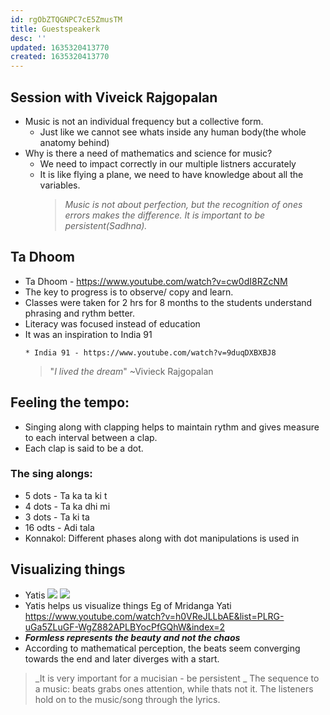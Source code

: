 ```yaml
---
id: rgObZTQGNPC7cE5ZmusTM
title: Guestspeakerk
desc: ''
updated: 1635320413770
created: 1635320413770
---
```

## Session with Viveick Rajgopalan

- Music is not an individual frequency but a collective form. 
  - Just like we cannot see whats inside any human body(the whole anatomy behind)
- Why is there a need of mathematics and science for music?
  - We need to impact correctly in our multiple listners accurately
  - It is like flying a plane, we need to have knowledge about all the variables.
    > _Music is not about perfection, but the recognition of ones errors makes the difference. It is important to be persistent(Sadhna)._

## Ta Dhoom

- Ta Dhoom - <https://www.youtube.com/watch?v=cw0dI8RZcNM>
- The key to progress is to observe/ copy and learn.
- Classes were taken for 2 hrs for 8 months to the students understand phrasing and rythm better.
- Literacy was focused instead of education 
- It was an inspiration to India 91
  ```
  * India 91 - https://www.youtube.com/watch?v=9duqDXBXBJ8
  ```
  > "_I lived the dream_" ~Vivieck Rajgopalan

## Feeling the tempo:

- Singing along with clapping helps to maintain rythm and gives measure to each interval between a clap.
- Each clap is said to be a dot.

### The sing alongs:

- 5 dots - Ta ka ta ki t 
- 4 dots - Ta ka dhi mi
- 3 dots - Ta ki ta
- 16 odts - Adi tala
- Konnakol: Different phases along with dot manipulations is used in

## Visualizing things

- Yatis
  ![](/assets/images/2021-09-09-12-29-03.png) 
  ![](/assets/images/2021-09-09-12-31-20.png)
- Yatis helps us visualize things 
  Eg of Mridanga Yati
  <https://www.youtube.com/watch?v=h0VReJLLbAE&list=PLRG-uGa5ZLuGF-WgZ882APLBYocPfGQhW&index=2>
- **_Formless represents the beauty and not the chaos_**
- According to mathematical perception, the beats seem converging towards the end and later diverges with a start.

> _It is very important for a mucisian - be persistent _
> The sequence to a music: beats grabs ones attention, while thats not it. The listeners hold on to the music/song through the lyrics.


